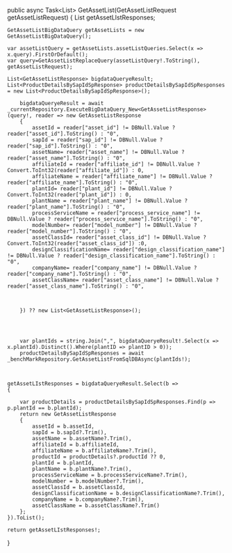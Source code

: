 public async Task<List<GetAssetListResponse>> GetAssetList(GetAssetListRequest getAssetListRequest)
{
    List<GetAssetListResponse> getAssetLIstResponses;

    GetAssetListBigDataQuery getAssetLists = new GetAssetListBigDataQuery();

    var assetListQuery = getAssetLists.assetListQueries.Select(x => x.query).FirstOrDefault();
    var query=GetAssetListReplaceQuery(assetListQuery!.ToString(), getAssetListRequest);

    List<GetAssetListResponse> bigdataQueryeResult; 
    List<ProductDetailsBySapIdSpResponse> productDetailsBySapIdSpResponses = new List<ProductDetailsBySapIdSpResponse>();
   
        bigdataQueryeResult = await _currentRepository.ExecuteBigDataQuery_New<GetAssetListResponse>(query!, reader => new GetAssetListResponse
        {
            assetId = reader["asset_id"] != DBNull.Value ? reader["asset_id"].ToString() : "0",
            sapId = reader["sap_id"] != DBNull.Value ? reader["sap_id"].ToString() : "0",
            assetName= reader["asset_name"] != DBNull.Value ? reader["asset_name"].ToString() : "0",
            affiliateId = reader["affiliate_id"] != DBNull.Value ? Convert.ToInt32(reader["affiliate_id"]) : 0,
            affiliateName = reader["affiliate_name"] != DBNull.Value ? reader["affiliate_name"].ToString() : "0",
            plantId= reader["plant_id"] != DBNull.Value ? Convert.ToInt32(reader["plant_id"]) : 0,
            plantName = reader["plant_name"] != DBNull.Value ? reader["plant_name"].ToString() : "0",
            processServiceName = reader["process_service_name"] != DBNull.Value ? reader["process_service_name"].ToString() : "0",
            modelNumber= reader["model_number"] != DBNull.Value ? reader["model_number"].ToString() : "0",
            assetClassId= reader["asset_class_id"] != DBNull.Value ? Convert.ToInt32(reader["asset_class_id"]) :0,
            designClassificationName= reader["design_classification_name"] != DBNull.Value ? reader["design_classification_name"].ToString() : "0",
            companyName= reader["company_name"] != DBNull.Value ? reader["company_name"].ToString() : "0",
            assetClassName= reader["asset_class_name"] != DBNull.Value ? reader["asset_class_name"].ToString() : "0",



        }) ?? new List<GetAssetListResponse>();



     
        var plantIds = string.Join(",", bigdataQueryeResult!.Select(x => x.plantId).Distinct().Where(plantID => plantID > 0));
        productDetailsBySapIdSpResponses = await _benchMarkRepository.GetAssetListFromSqlDBAsync(plantIds!);

   

    getAssetLIstResponses = bigdataQueryeResult.Select(b =>
    {

        var productDetails = productDetailsBySapIdSpResponses.Find(p => p.plantId == b.plantId);
        return new GetAssetListResponse
        {
            assetId = b.assetId,
            sapId = b.sapId?.Trim(),
            assetName = b.assetName?.Trim(),
            affiliateId = b.affiliateId,
            affiliateName = b.affiliateName?.Trim(),
            productId = productDetails?.productId ?? 0,
            plantId = b.plantId,
            plantName = b.plantName?.Trim(),
            processServiceName = b.processServiceName?.Trim(),
            modelNumber = b.modelNumber?.Trim(),
            assetClassId = b.assetClassId,
            designClassificationName = b.designClassificationName?.Trim(),
            companyName = b.companyName?.Trim(),
            assetClassName = b.assetClassName?.Trim()
        };
    }).ToList();
   
    return getAssetLIstResponses!;
}
